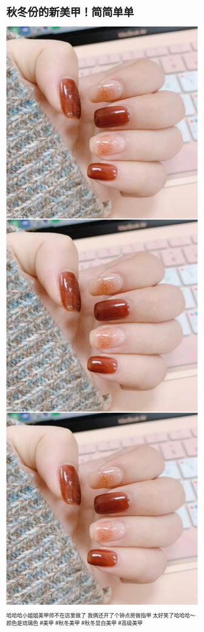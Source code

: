 # 秋冬份的新美甲！简简单单

![](img/3942f5dc-3985-48b4-844c-377992ae1c01.jpg)
![](img/83fa21dd-19da-4065-8601-b40511ee8d38.jpg)
![](img/d747da4c-7357-4f60-ac00-f29bcc6b4f12.jpg)

哈哈哈小姐姐美甲师不在店里做了
我俩还开了个钟点房做指甲
太好笑了哈哈哈～颜色是琉璃色
#美甲 #秋冬美甲 #秋冬显白美甲 #高级美甲